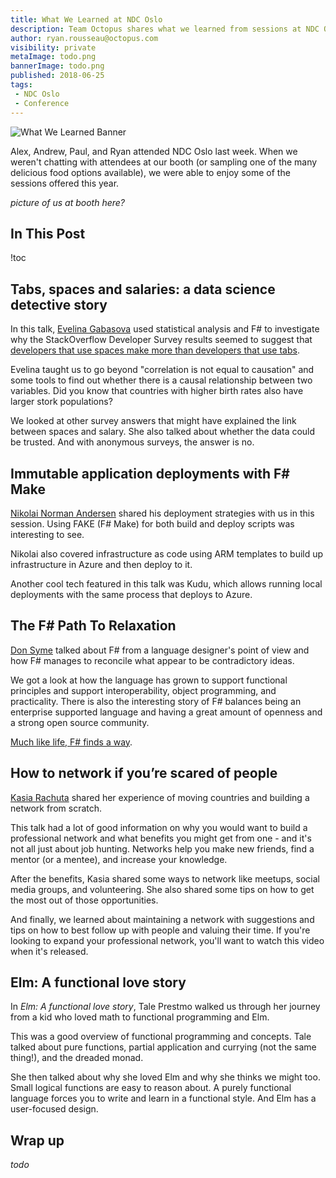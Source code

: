 ```yaml
---
title: What We Learned at NDC Oslo
description: Team Octopus shares what we learned from sessions at NDC Oslo
author: ryan.rousseau@octopus.com
visibility: private
metaImage: todo.png
bannerImage: todo.png
published: 2018-06-25
tags:
 - NDC Oslo
 - Conference
---
```


![What We Learned Banner](todo.png)

Alex, Andrew, Paul, and Ryan attended NDC Oslo last week. When we weren't chatting with attendees at our booth (or sampling one of the many delicious food options available), we were able to enjoy some of the sessions offered this year.

*picture of us at booth here?*

## In This Post

!toc

## Tabs, spaces and salaries: a data science detective story

In this talk, [Evelina Gabasova](https://twitter.com/evelgab) used statistical analysis and F# to investigate why the StackOverflow Developer Survey results seemed to suggest that [developers that use spaces make more than developers that use tabs](https://stackoverflow.blog/2017/06/15/developers-use-spaces-make-money-use-tabs/).

Evelina taught us to go beyond "correlation is not equal to causation" and some tools to find out whether there is a causal relationship between two variables. Did you know that countries with higher birth rates also have larger stork populations?

We looked at other survey answers that might have explained the link between spaces and salary. She also talked about whether the data could be trusted. And with anonymous surveys, the answer is no.

## Immutable application deployments with F# Make

[Nikolai Norman Andersen](https://twitter.com/nikolaiii) shared his deployment strategies with us in this session. Using FAKE (F# Make) for both build and deploy scripts was interesting to see.

Nikolai also covered infrastructure as code using ARM templates to build up infrastructure in Azure and then deploy to it.

Another cool tech featured in this talk was Kudu, which allows running local deployments with the same process that deploys to Azure.

## The F# Path To Relaxation

[Don Syme](https://twitter.com/dsyme) talked about F# from a language designer's point of view and how F# manages to reconcile what appear to be contradictory ideas.

We got a look at how the language has grown to support functional principles and support interoperability, object programming, and practicality. There is also the interesting story of F# balances being an enterprise supported language and having a great amount of openness and a strong open source community.

[Much like life, F# finds a way](https://www.youtube.com/watch?v=dMjQ3hA9mEA).

## How to network if you’re scared of people

[Kasia Rachuta](https://twitter.com/korachuta) shared her experience of moving countries and building a network from scratch.

This talk had a lot of good information on why you would want to build a professional network and what benefits you might get from one - and it's not all just about job hunting. Networks help you make new friends, find a mentor (or a mentee), and increase your knowledge.

After the benefits, Kasia shared some ways to network like meetups, social media groups, and volunteering. She also shared some tips on how to get the most out of those opportunities.

And finally, we learned about maintaining a network with suggestions and tips on how to best follow up with people and valuing their time. If you're looking to expand your professional network, you'll want to watch this video when it's released.

## Elm: A functional love story

In _Elm: A functional love story_, Tale Prestmo walked us through her journey from a kid who loved math to functional programming and Elm.

This was a good overview of functional programming and concepts. Tale talked about pure functions, partial application and currying (not the same thing!), and the dreaded monad.

She then talked about why she loved Elm and why she thinks we might too. Small logical functions are easy to reason about. A purely functional language forces you to write and learn in a functional style. And Elm has a user-focused design.

## Wrap up

*todo*